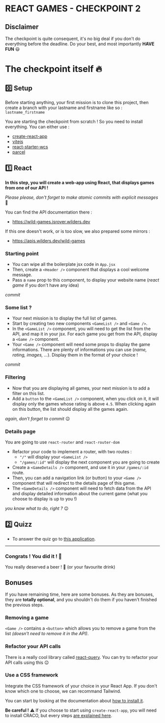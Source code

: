 # REACT GAMES - CHECKPOINT 2

## Disclaimer

The checkpoint is quite consequent, it's no big deal if you don't do everything before the deadline. Do your best, and most importantly **HAVE FUN** :smiley:

# The checkpoint itself :fire:

## :zero: Setup

Before starting anything, your first mission is to clone this project, then create a branch with your lastname and firstname like so : `lastname_firstname`

You are starting the checkpoint from scratch ! So you need to install everything.
You can either use :

- [create-react-app](https://create-react-app.dev/)
- [vitejs](https://vitejs.dev/)
- [react-starter-wcs](https://www.npmjs.com/package/react-starter-wcs)
- [parcel](https://v2.parceljs.org/recipes/react/)

## :one: React

**In this step, you will create a web-app using React, that displays games from one of our API !**

_Please please, don't forget to make atomic commits with explicit messages_ :pray:

You can find the API documentation there :

- https://wild-games.jsrover.wilders.dev

If this one doesn't work, or is too slow, we also prepared some mirrors :

- https://apis.wilders.dev/wild-games

### Starting point

- You can wipe all the boilerplate jsx code in `App.jsx`
- Then, create a `<Header />` component that displays a cool welcome message.
- Pass a `name` prop to this component, to display your website name (_react game_ if you don't have any idea)

_commit_

### Some list ?

- Your next mission is to display the full list of games.
- Start by creating two new components `<GameList />` and `<Game />`.
- In the `<GameList />` component, you will need to get the list from the API, and map it in your jsx. For each game you get from the API, display a `<Game />` component.
- Your `<Game />` component will need some props to display the game informations. There are plenty of informations you can use (_name, rating, images, ..._). Display them in the format of your choice !

_commit_

### Filtering

- Now that you are displaying all games, your next mission is to add a filter on this list.
- Add a `button` to the `<GameList />` component, when you click on it, it will display only the games whose rating is above `4.5`. When clicking again on this button, the list should display all the games again.

_again, don't forget to commit_ :wink:

### Details page

You are going to use `react-router` and `react-router-dom`

- Refactor your code to implement a router, with two routes :
  - `"/"` will display your `<GameList />`
  - `"/games/:id"` will display the next component you are going to create
- Create a `<GameDetails />` component, and use it in your `/games/:id` route.
- Then, you can add a navigation link (or button) to your `<Game />` component that will redirect to the details page of this game.
- The `<GameDetails />` component will need to fetch data from the API and display detailed information about the current game (what you choose to display is up to you !)

_you know what to do, right ?_ :wink:

## :two: Quizz

- To answer the quiz go to [this application](https://wild-quizz.jsrover.wilders.dev/play/checkpoint-2).

---

### Congrats ! You did it ! :confetti_ball:

You really deserved a beer ! :beers: (or your favourite drink)

## Bonuses

If you have remaining time, here are some bonuses. As they are bonuses, they are **totally optional**, and you shouldn't do them if you haven't finished the previous steps.

### Removing a game

`<Game />` contains a `<button>` which allows you to remove a game from the list _(doesn't need to remove it in the API)_.

### Refactor your API calls

There is a really cool library called [react-query](https://react-query.tanstack.com/overview#enough-talk-show-me-some-code-already). You can try to refactor your API calls using this :wink:

### Use a CSS framework

Integrate the CSS framework of your choice in your React App.
If you don't know which one to choose, we can recommand Tailwind.

You can start by looking at the documentation about [how to install it](https://tailwindcss.com/docs/installation).

**Be careful !** :warning: If you choose to start using `create-react-app`, you will need to install CRACO, but every steps [are explained here](https://tailwindcss.com/docs/guides/create-react-app).
